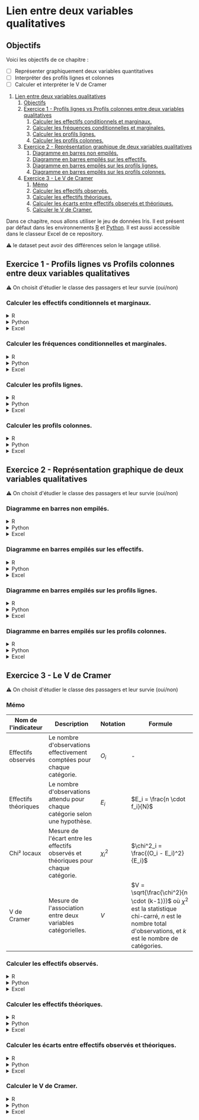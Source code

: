 # Lien entre deux variables qualitatives

## Objectifs
Voici les objectifs de ce chapitre :
- [ ] Représenter graphiquement deux variables quantitatives
- [ ] Interpréter des profils lignes et colonnes
- [ ] Calculer et interpréter le V de Cramer

1. [Lien entre deux variables qualitatives](#lien-entre-deux-variables-qualitatives)
   1. [Objectifs](#objectifs)
   2. [Exercice 1 - Profils lignes vs Profils colonnes entre deux variables qualitatives](#exercice-1---profils-lignes-vs-profils-colonnes-entre-deux-variables-qualitatives)
      1. [Calculer les effectifs conditionnels et marginaux.](#calculer-les-effectifs-conditionnels-et-marginaux)
      2. [Calculer les fréquences conditionnelles et marginales.](#calculer-les-fréquences-conditionnelles-et-marginales)
      3. [Calculer les profils lignes.](#calculer-les-profils-lignes)
      4. [Calculer les profils colonnes.](#calculer-les-profils-colonnes)
   3. [Exercice 2 - Représentation graphique de deux variables qualitatives](#exercice-2---représentation-graphique-de-deux-variables-qualitatives)
      1. [Diagramme en barres non empilés.](#diagramme-en-barres-non-empilés)
      2. [Diagramme en barres empilés sur les effectifs.](#diagramme-en-barres-empilés-sur-les-effectifs)
      3. [Diagramme en barres empilés sur les profils lignes.](#diagramme-en-barres-empilés-sur-les-profils-lignes)
      4. [Diagramme en barres empilés sur les profils colonnes.](#diagramme-en-barres-empilés-sur-les-profils-colonnes)
   4. [Exercice 3 - Le V de Cramer](#exercice-3---le-v-de-cramer)
      1. [Mémo](#mémo)
      2. [Calculer les effectifs observés.](#calculer-les-effectifs-observés)
      3. [Calculer les effectifs théoriques.](#calculer-les-effectifs-théoriques)
      4. [Calculer les écarts entre effectifs observés et théoriques.](#calculer-les-écarts-entre-effectifs-observés-et-théoriques)
      5. [Calculer le V de Cramer.](#calculer-le-v-de-cramer)

Dans ce chapitre, nous allons utiliser le jeu de données Iris. Il est présent par défaut dans les environnements [R](https://rdrr.io/snippets/) et [Python](https://colab.research.google.com/). Il est aussi accessible dans le classeur Excel de ce repository.

:warning: le dataset peut avoir des différences selon le langage utilisé.

## Exercice 1 - Profils lignes vs Profils colonnes entre deux variables qualitatives

:warning: On choisit d'étudier le classe des passagers et leur survie (oui/non)

### Calculer les effectifs conditionnels et marginaux. 
<details>
<summary>R</summary>

```r
```
</details>

<details>
<summary>Python</summary>

```python
```
</details>

<details>
<summary>Excel</summary>

```
```
</details>

### Calculer les fréquences conditionnelles et marginales. 
<details>
<summary>R</summary>

```r
```
</details>

<details>
<summary>Python</summary>

```python
```
</details>

<details>
<summary>Excel</summary>

```
```
</details>

### Calculer les profils lignes. 
<details>
<summary>R</summary>

```r
```
</details>

<details>
<summary>Python</summary>

```python
```
</details>

<details>
<summary>Excel</summary>

```
```
</details>

### Calculer les profils colonnes. 
<details>
<summary>R</summary>

```r
```
</details>

<details>
<summary>Python</summary>

```python
```
</details>

<details>
<summary>Excel</summary>

```
```
</details>

## Exercice 2 - Représentation graphique de deux variables qualitatives

:warning: On choisit d'étudier le classe des passagers et leur survie (oui/non)

### Diagramme en barres non empilés. 

<details>
<summary>R</summary>

```r
```
</details>

<details>
<summary>Python</summary>

```python
```
</details>

<details>
<summary>Excel</summary>

```
```
</details>

### Diagramme en barres empilés sur les effectifs. 

<details>
<summary>R</summary>

```r
```
</details>

<details>
<summary>Python</summary>

```python
```
</details>

<details>
<summary>Excel</summary>

```
```
</details>

### Diagramme en barres empilés sur les profils lignes. 

<details>
<summary>R</summary>

```r
```
</details>

<details>
<summary>Python</summary>

```python
```
</details>

<details>
<summary>Excel</summary>

```
```
</details>

### Diagramme en barres empilés sur les profils colonnes. 

<details>
<summary>R</summary>

```r
```
</details>

<details>
<summary>Python</summary>

```python
```
</details>

<details>
<summary>Excel</summary>

```
```
</details>

## Exercice 3 - Le V de Cramer

:warning: On choisit d'étudier le classe des passagers et leur survie (oui/non)

### Mémo
| Nom de l'indicateur | Description    | Notation | Formule                          |
|---------------------|----------------|----------|----------------------------------|
| Effectifs observés     | Le nombre d'observations effectivement comptées pour chaque catégorie.      | $O_i$     | - |
| Effectifs théoriques   | Le nombre d'observations attendu pour chaque catégorie selon une hypothèse. | $E_i$      | $E_i = \frac{n \cdot f_i}{N}$      |
| Chi² locaux      | Mesure de l'écart entre les effectifs observés et théoriques pour chaque catégorie. | $\chi^2_i$     | $\chi^2_i = \frac{(O_i - E_i)^2}{E_i}$        |
| V de Cramer    | Mesure de l'association entre deux variables catégorielles.    | $V$    | $V = \sqrt{\frac{\chi^2}{n \cdot (k-1)}}$ où $\chi^2$ est la statistique chi-carré, $n$ est le nombre total d'observations, et $k$ est le nombre de catégories. |

### Calculer les effectifs observés. 

<details>
<summary>R</summary>

```r
```
</details>

<details>
<summary>Python</summary>

```python
```
</details>

<details>
<summary>Excel</summary>

```
```
</details>

### Calculer les effectifs théoriques. 

<details>
<summary>R</summary>

```r
```
</details>

<details>
<summary>Python</summary>

```python
```
</details>

<details>
<summary>Excel</summary>

```
```
</details>

### Calculer les écarts entre effectifs observés et théoriques. 

<details>
<summary>R</summary>

```r
```
</details>

<details>
<summary>Python</summary>

```python
```
</details>

<details>
<summary>Excel</summary>

```
```
</details>

### Calculer le V de Cramer. 

<details>
<summary>R</summary>

```r
```
</details>

<details>
<summary>Python</summary>

```python
```
</details>

<details>
<summary>Excel</summary>

```
```
</details>